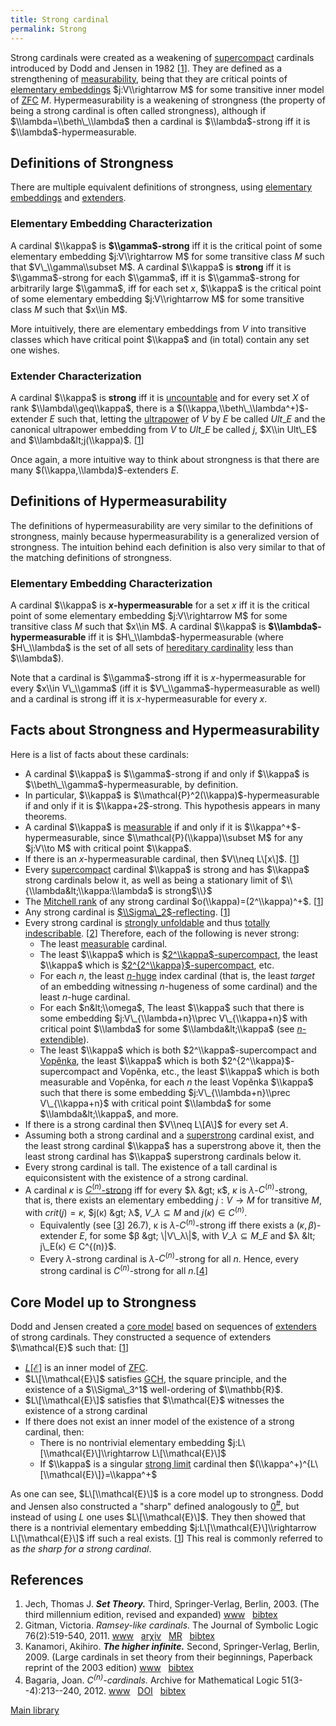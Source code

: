 ```yaml
---
title: Strong cardinal
permalink: Strong
---
```


Strong cardinals were created as a weakening of
[supercompact](Supercompact "Supercompact")
cardinals introduced by Dodd and Jensen in 1982
\[[1](#bibkey_Jech2003:SetTheory)\]. They are defined as a strengthening
of
[measurability](Measurable "Measurable"),
being that they are critical points of [elementary
embeddings](Elementary_embedding "Elementary embedding")
$j:V\\rightarrow M$ for some transitive inner model of
[ZFC](ZFC "ZFC") $M$.
Hypermeasurability is a weakening of strongness (the property of being a
strong cardinal is often called strongness), although if
$\\lambda=\\beth\_\\lambda$ then a cardinal is $\\lambda$-strong iff it
is $\\lambda$-hypermeasurable.

## Definitions of Strongness

There are multiple equivalent definitions of strongness, using
[elementary
embeddings](Elementary_embedding "Elementary embedding")
and
<a href="index.php?title=Extender&amp;action=edit&amp;redlink=1" class="new" title="Extender (page does not exist)">extenders</a>.

### Elementary Embedding Characterization

A cardinal $\\kappa$ is **$\\gamma$-strong** iff it is the critical
point of some elementary embedding $j:V\\rightarrow M$ for some
transitive class $M$ such that $V\_\\gamma\\subset M$. A cardinal
$\\kappa$ is **strong** iff it is $\\gamma$-strong for each $\\gamma$,
iff it is $\\gamma$-strong for arbitrarily large $\\gamma$, iff for each
set $x$, $\\kappa$ is the critical point of some elementary embedding
$j:V\\rightarrow M$ for some transitive class $M$ such that $x\\in M$.

More intuitively, there are elementary embeddings from $V$ into
transitive classes which have critical point $\\kappa$ and (in total)
contain any set one wishes.

### Extender Characterization

A cardinal $\\kappa$ is **strong** iff it is
<a href="Uncountable" class="mw-redirect" title="Uncountable">uncountable</a>
and for every set $X$ of rank $\\lambda\\geq\\kappa$, there is a
$(\\kappa,\\beth\_\\lambda^+)$-extender $E$ such that, letting the
[ultrapower](Ultrapower "Ultrapower")
of $V$ by $E$ be called $Ult\_E$ and the canonical ultrapower embedding
from $V$ to $Ult\_E$ be called $j$, $X\\in Ult\_E$ and
$\\lambda&lt;j(\\kappa)$. \[[1](#bibkey_Jech2003:SetTheory)\]

Once again, a more intuitive way to think about strongness is that there
are many $(\\kappa,\\lambda)$-extenders $E$.

## Definitions of Hypermeasurability

The definitions of hypermeasurability are very similar to the
definitions of strongness, mainly because hypermeasurability is a
generalized version of strongness. The intuition behind each definition
is also very similar to that of the matching definitions of strongness.

### Elementary Embedding Characterization

A cardinal $\\kappa$ is **$x$-hypermeasurable** for a set $x$ iff it is
the critical point of some elementary embedding $j:V\\rightarrow M$ for
some transitive class $M$ such that $x\\in M$. A cardinal $\\kappa$ is
**$\\lambda$-hypermeasurable** iff it is $H\_\\lambda$-hypermeasurable
(where $H\_\\lambda$ is the set of all sets of [hereditary
cardinality](Hereditary_Cardinality "Hereditary Cardinality")
less than $\\lambda$).

Note that a cardinal is $\\gamma$-strong iff it is $x$-hypermeasurable
for every $x\\in V\_\\gamma$ (iff it is $V\_\\gamma$-hypermeasurable as
well) and a cardinal is strong iff it is $x$-hypermeasurable for every
$x$.

## Facts about Strongness and Hypermeasurability

Here is a list of facts about these cardinals:

-   A cardinal $\\kappa$ is $\\gamma$-strong if and only if $\\kappa$ is
    $\\beth\_\\gamma$-hypermeasurable, by definition.
-   In particular, $\\kappa$ is
    $\\mathcal{P}^2(\\kappa)$-hypermeasurable if and only if it is
    $\\kappa+2$-strong. This hypothesis appears in many theorems.
-   A cardinal $\\kappa$ is
    [measurable](Measurable "Measurable")
    if and only if it is $\\kappa^+$-hypermeasurable, since
    $\\mathcal{P}(\\kappa)\\subset M$ for any $j:V\\to M$ with critical
    point $\\kappa$.
-   If there is an $x$-hypermeasurable cardinal, then $V\\neq L\[x\]$.
    \[[1](#bibkey_Jech2003:SetTheory)\]
-   Every
    [supercompact](Supercompact "Supercompact")
    cardinal $\\kappa$ is strong and has $\\kappa$ strong cardinals
    below it, as well as being a stationary limit of
    $\\{\\lambda&lt;\\kappa:\\lambda$ is strong$\\}$
-   The [Mitchell
    rank](Mitchell_rank "Mitchell rank")
    of any strong cardinal $o(\\kappa)=(2^\\kappa)^+$.
    \[[1](#bibkey_Jech2003:SetTheory)\]
-   Any strong cardinal is
    [$\\Sigma\_2$-reflecting](Reflecting "Reflecting").
    \[[1](#bibkey_Jech2003:SetTheory)\]
-   Every strong cardinal is [strongly
    unfoldable](Unfoldable "Unfoldable")
    and thus [totally
    indescribable](Indescribable "Indescribable").
    \[[2](#bibkey_Gitman2011:RamseyLikeCardinals)\] Therefore, each of
    the following is never strong:
    -   The least
        [measurable](Measurable "Measurable")
        cardinal.
    -   The least $\\kappa$ which is
        [$2^\\kappa$-supercompact](Supercompact "Supercompact"),
        the least $\\kappa$ which is
        [$2^{2^\\kappa}$-supercompact](Supercompact "Supercompact"),
        etc.
    -   For each $n$, the least
        [$n$-huge](Huge "Huge")
        index cardinal (that is, the least *target* of an embedding
        witnessing $n$-hugeness of some cardinal) and the least $n$-huge
        cardinal.
    -   For each $n&lt;\\omega$, The least $\\kappa$ such that there is
        some embedding $j:V\_{\\lambda+n}\\prec V\_{\\kappa+n}$ with
        critical point $\\lambda$ for some $\\lambda&lt;\\kappa$ (see
        [$n$-extendible](Extendible "Extendible")).
    -   The least $\\kappa$ which is both $2^\\kappa$-supercompact and
        [Vopěnka](Vopenka "Vopenka"),
        the least $\\kappa$ which is both $2^{2^\\kappa}$-supercompact
        and Vopěnka, etc., the least $\\kappa$ which is both measurable
        and Vopěnka, for each $n$ the least Vopěnka $\\kappa$ such that
        there is some embedding $j:V\_{\\lambda+n}\\prec V\_{\\kappa+n}$
        with critical point $\\lambda$ for some $\\lambda&lt;\\kappa$,
        and more.
-   If there is a strong cardinal then $V\\neq L\[A\]$ for every set
    $A$.
-   Assuming both a strong cardinal and a
    [superstrong](Superstrong "Superstrong")
    cardinal exist, and the least strong cardinal $\\kappa$ has a
    superstrong above it, then the least strong cardinal has $\\kappa$
    superstrong cardinals below it.
-   Every strong cardinal is tall. The existence of a tall cardinal is
    equiconsistent with the existence of a strong cardinal.
-   A cardinal $κ$ is
    <a href="Correct" class="mw-redirect" title="Correct">$C^{(n)}$-strong</a>
    iff for every $λ &gt; κ$, $κ$ is $λ$-$C^{(n)}$-strong, that is,
    there exists an elementary embedding $j : V → M$ for transitive $M$,
    with $crit(j) = κ$, $j(κ) &gt; λ$, $V\_λ ⊆ M$ and $j(κ) ∈ C^{(n)}$.
    -   Equivalently (see \[[3](#bibkey_Kanamori2009:HigherInfinite)\]
        26.7), κ is $λ$-$C^{(n)}$-strong iff there exists a $(κ,
        β)$-extender $E$, for some $β &gt; \|V\_λ\|$, with $V\_λ ⊆ M\_E$
        and $λ &lt; j\_E(κ) ∈ C^{(n)}$.
    -   Every $λ$-strong cardinal is $λ$-$C^{(n)}$-strong for all $n$.
        Hence, every strong cardinal is $C^{(n)}$-strong for all
        $n$.\[[4](#bibkey_Bagaria2012:CnCardinals)\]

## Core Model up to Strongness

Dodd and Jensen created a [core
model](Core_model "Core model")
based on sequences of
<a href="index.php?title=Extender&amp;action=edit&amp;redlink=1" class="new" title="Extender (page does not exist)">extenders</a>
of strong cardinals. They constructed a sequence of extenders
$\\mathcal{E}$ such that: \[[1](#bibkey_Jech2003:SetTheory)\]

-   <a href="L" class="mw-redirect" title="L">$L[\mathcal{E}]$</a>
    is an inner model of
    [ZFC](ZFC "ZFC").
-   $L\[\\mathcal{E}\]$ satisfies
    <a href="GCH" class="mw-redirect" title="GCH">GCH</a>,
    the square principle, and the existence of a $\\Sigma\_3^1$
    well-ordering of $\\mathbb{R}$.
-   $L\[\\mathcal{E}\]$ satisfies that $\\mathcal{E}$ witnesses the
    existence of a strong cardinal
-   If there does not exist an inner model of the existence of a strong
    cardinal, then:
    -   There is no nontrivial elementary embedding
        $j:L\[\\mathcal{E}\]\\rightarrow L\[\\mathcal{E}\]$
    -   If $\\kappa$ is a singular [strong
        limit](Beth "Beth")
        cardinal then $(\\kappa^+)^{L\[\\mathcal{E}\]}=\\kappa^+$

As one can see, $L\[\\mathcal{E}\]$ is a core model up to strongness.
Dodd and Jensen also constructed a "sharp" defined analogously to
<a href="Zero_sharp" class="mw-redirect" title="Zero sharp">$0^{\#}$</a>,
but instead of using $L$ one uses $L\[\\mathcal{E}\]$. They then showed
that there is a nontrivial elementary embedding
$j:L\[\\mathcal{E}\]\\rightarrow L\[\\mathcal{E}\]$ iff such a real
exists. \[[1](#bibkey_Jech2003:SetTheory)\] This real is commonly
referred to as *the sharp for a strong cardinal*.

## References

1.  <span id="bibkey_Jech2003:SetTheory">Jech, Thomas J. ***Set
    Theory.*** Third, Springer-Verlag, Berlin, 2003. (The third
    millennium edition, revised and expanded)
    <a href="https://logic.wikischolars.columbia.edu/file/view/Jech%2C+T.+J.+%282003%29.+Set+Theory+%28The+3rd+millennium+ed.%29.pdf" class="extiw">www</a>   <a href="javascript:bibpopup(&#39;@book%7BJech2003:SetTheory,%20%20%20%20AUTHOR%20=%20%7BJech,%20Thomas%20J.%7D,%3Cbr%3E%20%20%20%20TITLE%20=%20%7BSet%20Theory%7D,%3Cbr%3E%20%20%20%20SERIES%20=%20%7BSpringer%20Monographs%20in%20Mathematics%7D,%3Cbr%3E%20%20%20%20%20%20NOTE%20=%20%7BThe%20third%20millennium%20edition,%20revised%20and%20expanded%7D,%3Cbr%3E%20PUBLISHER%20=%20%7BSpringer-Verlag%7D,%3Cbr%3E%20%20%20%20%20EDITION%20=%20%7BThird%7D,%3Cbr%3E%20%20%20%20%20ADDRESS%20=%20%7BBerlin%7D,%3Cbr%3E%20%20%20%20%20YEAR%20=%20%7B2003%7D,%3Cbr%3E%20%20%20%20%20URL%20=%20%7Bhttps://logic.wikischolars.columbia.edu/file/view/Jech%2C+T.+J.+%282003%29.+Set+Theory+%28The+3rd+millennium+ed.%29.pdf%7D,%3Cbr%3E%7D&#39;)" class="bibtex">bibtex</a></span>
2.  <span id="bibkey_Gitman2011:RamseyLikeCardinals">Gitman, Victoria.
    *Ramsey-like cardinals.* The Journal of Symbolic Logic
    76(2):519-540, 2011.
    <a href="http://boolesrings.org/victoriagitman/files/2011/08/ramseylikecardinals.pdf" class="extiw">www</a>   <a href="http://web.archive.org/web/20191005051156/http://arxiv.org/abs/0801.4723" class="extiw">arχiv</a>   <a href="http://web.archive.org/web/20191005051156/http://www.ams.org/mathscinet-getitem?mr=2830415" class="extiw">MR</a>   <a href="javascript:bibpopup(&#39;@ARTICLE%20%7BGitman2011:RamseyLikeCardinals,AUTHOR%20=%20%7BGitman,%20Victoria%7D,%3Cbr%3ETITLE%20=%20%7BRamsey-like%20cardinals%7D,%3Cbr%3EJOURNAL%20=%20%7BThe%20Journal%20of%20Symbolic%20Logic%7D,%3Cbr%3EVOLUME%20=%20%7B76%7D,%3Cbr%3EYEAR%20=%20%7B2011%7D,%3Cbr%3ENUMBER%20=%20%7B2%7D,%3Cbr%3EPAGES%20=%20%7B519-540%7D,%3Cbr%3EMRNUMBER%20=%20%7B2830415%7D,%3Cbr%3EEPRINT=%7B0801.4723%7D,%3Cbr%3EURL=%7Bhttp://boolesrings.org/victoriagitman/files/2011/08/ramseylikecardinals.pdf%7D%7D&#39;)" class="bibtex">bibtex</a></span>
3.  <span id="bibkey_Kanamori2009:HigherInfinite">Kanamori, Akihiro.
    ***The higher infinite.*** Second, Springer-Verlag, Berlin, 2009.
    (Large cardinals in set theory from their beginnings, Paperback
    reprint of the 2003 edition)
    <a href="https://link.springer.com/book/10.1007%2F978-3-540-88867-3" class="extiw">www</a>   <a href="javascript:bibpopup(&#39;@book%7BKanamori2009:HigherInfinite,%20%20%20%20AUTHOR%20=%20%7BKanamori,%20Akihiro%7D,%3Cbr%3E%20%20%20%20%20TITLE%20=%20%7BThe%20higher%20infinite%7D,%3Cbr%3E%20%20%20%20SERIES%20=%20%7BSpringer%20Monographs%20in%20Mathematics%7D,%3Cbr%3E%20%20%20EDITION%20=%20%7BSecond%7D,%3Cbr%3E%20%20%20%20%20%20NOTE%20=%20%7BLarge%20cardinals%20in%20set%20theory%20from%20their%20beginnings,%20%20%20%20%20%20%20%20%20%20%20%20%20%20Paperback%20reprint%20of%20the%202003%20edition%7D,%3Cbr%3E%20PUBLISHER%20=%20%7BSpringer-Verlag%7D,%3Cbr%3E%20%20%20ADDRESS%20=%20%7BBerlin%7D,%3Cbr%3E%20%20%20%20%20%20YEAR%20=%20%7B2009%7D,%3Cbr%3E%20%20%20%20%20PAGES%20=%20%7Bxxii+536%7D,%3Cbr%3E%20%20%20%20%20%20%20URL%20=%20%7Bhttps://link.springer.com/book/10.1007%2F978-3-540-88867-3%7D%7D&#39;)" class="bibtex">bibtex</a></span>
4.  <span id="bibkey_Bagaria2012:CnCardinals">Bagaria, Joan.
    *$C^{(n)}$-cardinals.* Archive for Mathematical Logic
    51(3--4):213--240, 2012.
    <a href="http://www.mittag-leffler.se/sites/default/files/IML-0910f-26.pdf" class="extiw">www</a>   <a href="http://web.archive.org/web/20191005051156/http://dx.doi.org/10.1007/s00153-011-0261-8" class="extiw">DOI</a>   <a href="javascript:bibpopup(&#39;@article%7BBagaria2012:CnCardinals,%20%20%20AUTHOR%20=%20%7BBagaria,%20Joan%7D,%3Cbr%3E%20%20%20TITLE%20=%20%7B$C%5E%7B(n)%7D$-cardinals%7D,%3Cbr%3E%20%20journal%20=%20%7BArchive%20for%20Mathematical%20Logic%7D,%3Cbr%3E%20%20%20%20%20%20%20%20YEAR%20=%20%7B2012%7D,%3Cbr%3E%20%20%20%20%20%20%20%20volume%20=%20%7B51%7D,%3Cbr%3E%20%20%20%20%20%20%20%20number%20=%20%7B3--4%7D,%3Cbr%3E%20%20%20%20%20%20%20%20pages%20=%20%7B213--240%7D,%3Cbr%3E%20%20%20%20%20%20%20%20DOI%20=%20%7B10.1007/s00153-011-0261-8%7D,%3Cbr%3E%20%20%20%20%20%20%20%20URL%20=%20%7Bhttp://www.mittag-leffler.se/sites/default/files/IML-0910f-26.pdf%7D%7D&#39;)" class="bibtex">bibtex</a></span>

[Main
library](Library "Library")



